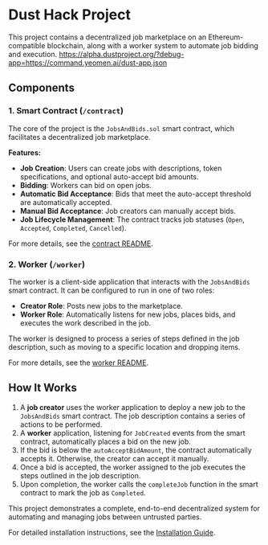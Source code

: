 # Dust Hack Project

This project contains a decentralized job marketplace on an Ethereum-compatible blockchain, along with a worker system to automate job bidding and execution.
https://alpha.dustproject.org/?debug-app=https://command.yeomen.ai/dust-app.json

## Components

### 1. Smart Contract (`/contract`)

The core of the project is the `JobsAndBids.sol` smart contract, which facilitates a decentralized job marketplace.

**Features:**

-   **Job Creation**: Users can create jobs with descriptions, token specifications, and optional auto-accept bid amounts.
-   **Bidding**: Workers can bid on open jobs.
-   **Automatic Bid Acceptance**: Bids that meet the auto-accept threshold are automatically accepted.
-   **Manual Bid Acceptance**: Job creators can manually accept bids.
-   **Job Lifecycle Management**: The contract tracks job statuses (`Open`, `Accepted`, `Completed`, `Cancelled`).

For more details, see the [contract README](./contract/README.md).

### 2. Worker (`/worker`)

The worker is a client-side application that interacts with the `JobsAndBids` smart contract. It can be configured to run in one of two roles:

-   **Creator Role**: Posts new jobs to the marketplace.
-   **Worker Role**: Automatically listens for new jobs, places bids, and executes the work described in the job.

The worker is designed to process a series of steps defined in the job description, such as moving to a specific location and dropping items.

For more details, see the [worker README](./worker/README.md).

## How It Works

1.  A **job creator** uses the worker application to deploy a new job to the `JobsAndBids` smart contract. The job description contains a series of actions to be performed.
2.  A **worker** application, listening for `JobCreated` events from the smart contract, automatically places a bid on the new job.
3.  If the bid is below the `autoAcceptBidAmount`, the contract automatically accepts it. Otherwise, the creator can accept it manually.
4.  Once a bid is accepted, the worker assigned to the job executes the steps outlined in the job description.
5.  Upon completion, the worker calls the `completeJob` function in the smart contract to mark the job as `Completed`.

This project demonstrates a complete, end-to-end decentralized system for automating and managing jobs between untrusted parties.

For detailed installation instructions, see the [Installation Guide](https://docs.google.com/document/d/1BB8MTydnFoa4F7QSWmI4gSv380Tp-FGBDmso8nPjOR8/edit?tab=t.0).

